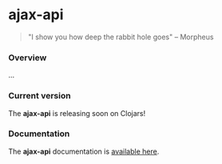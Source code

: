 
# ajax-api
> "I show you how deep the rabbit hole goes" – Morpheus

### Overview
...

### Current version
The <strong>ajax-api</strong> is releasing soon on Clojars!

### Documentation

The <strong>ajax-api</strong> documentation is [available here](documentation/COVER.md).
